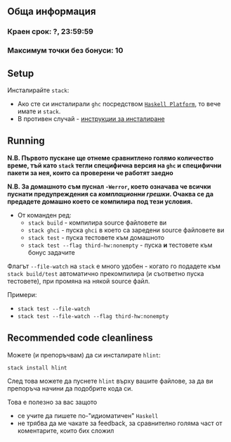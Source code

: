 ## Обща информация
### Краен срок: ?, 23:59:59
### Максимум точки без бонуси: 10

## Setup
Инсталирайте `stack`:
  * Ако сте си инсталирали `ghc` посредством [`Haskell Platform`](https://www.haskell.org/platform/),
    то вече имате и `stack`.
  * В противен случай - [инструкции за инсталиране](https://docs.haskellstack.org/en/stable/install_and_upgrade/)

## Running
**N.B. Първото пускане ще отнеме сравнитлено голямо количество време,
тъй като `stack` тегли специфична версия на `ghc` и специфични пакети за нея, които са проверени че работят заедно**

**N.B. За домашното съм пуснал `-Werror`, което означава че всички пуснати предупреждения са
_комплационни грешки_. Очаква се да предадете домашно което се компилира под тези условия.**

* От команден ред:
  * `stack build` - компилира source файловете ви
  * `stack ghci` - пуска `ghci` в което са заредени source файловете ви
  * `stack test` - пуска тестовете към домашното
  * `stack test --flag third-hw:nonempty` - пуска **и** тестовете към бонус задачите

Флагът `--file-watch` на `stack` е много удобен - когато го подадете към
`stack build/test` автоматично прекомпилира (и съответно пуска тестовете),
при промяна на някой source файл.

Примери:
* `stack test --file-watch`
* `stack test --file-watch --flag third-hw:nonempty`

## Recommended code cleanliness

Можете (и препоръчвам) да си инсталирате `hlint`:

`stack install hlint`

След това можете да пуснете `hlint` върху вашите файлове,
за да ви препоръча начини да подобрите кода си.

Това е полезно за вас защото
* се учите да пишете по-"идиоматичен" `Haskell`
* не трябва да ме чакате за feedback, за сравнително голяма част от коментарите,
  които бих сложил
